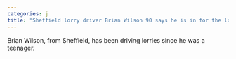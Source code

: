 ```yaml
---
categories: j
title: "Sheffield lorry driver Brian Wilson 90 says he is in for the long haul"
---
```

Brian Wilson, from Sheffield, has been driving lorries since he was a teenager.
